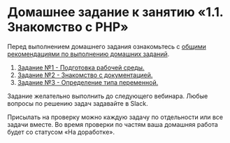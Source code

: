 # Домашнее задание к занятию «1.1. Знакомство с PHP»

Перед выполнением домашнего задания ознакомьтесь с [общими рекомендациями по выполнению домашних заданий](../homework.md).

1. [Задание №1 - Подготовка рабочей среды.](./exercise-01.md)
1. [Задание №2 - Знакомство с документацией.](./exercise-02.md)
1. [Задание №3 - Определение типа переменной.](./exercise-03.md)

Задание желательно выполнить до следующего вебинара. 
Любые вопросы по решению задач задавайте в Slack.

Присылать на проверку можно каждую задачу по отдельности или все задачи вместе. 
Во время проверки по частям ваша домашняя работа будет со статусом «На доработке».


